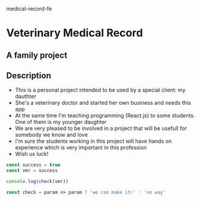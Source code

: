 medical-record-fe

# Veterinary Medical Record
## A family project

Description
--
- This is a personal project intended to be used by a special client: my dauthter
- She's a veterinary doctor and started her own business and needs this app
- At the same time I'm teaching programming (React.js) to some students. One of them is my younger daughter
- We are very pleased to be involved in a project that will be usefull for somebody we know and love
- I'm sure the students working in this project will have hands on experience which is very important in this profession
- Wish us luck!

```javascript
const success = true
const vmr = success

console.log(check(vmr))

const check = param => param ? 'we can make it!' : 'no way'

```